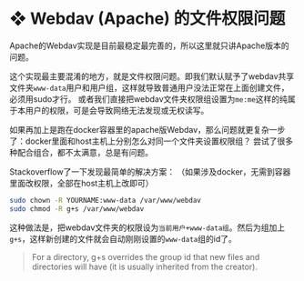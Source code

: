 # ❖ Webdav (Apache) 的文件权限问题

Apache的Webdav实现是目前最稳定最完善的，所以这里就只讲Apache版本的问题。

这个实现最主要混淆的地方，就是文件权限问题。即我们默认赋予了webdav共享文件夹`www-data`用户和用户组，这样就导致普通用户没法正常在上面创建文件，必须用sudo才行。
或者我们直接把webdav文件夹权限组设置为`me:me`这样的纯属于本用户的权限，可是会导致网络无法发现或无权读写。

如果再加上是跑在docker容器里的apache版Webdav，那么问题就更复杂一步了：docker里面和host主机上分别怎么对同一个文件夹设置权限组？
尝试了很多种配合组合，都不太满意，总是有问题。

Stackoverflow了一下发现最简单的解决方案：
（如果涉及docker，无需到容器里面改权限，全部在host主机上改即可）
```sh
sudo chown -R YOURNAME:www-data /var/www/webdav
sudo chmod -R g+s /var/www/webdav
```
这种做法是，把webdav文件夹的权限设为`当前用户+www-data组`。然后为组加上`g+s`，这样新创建的文件就会自动刚刚设置的`www-data`组的id了。

> For a directory, g+s overrides the group id that new files and directories will have (it is usually inherited from the creator).
